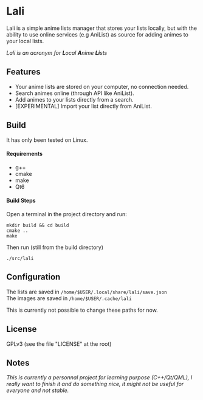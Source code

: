 # Lali

Lali is a simple anime lists manager that stores your lists locally, but with the ability to use online services (e.g AniList) as source for adding animes to your local lists.


*Lali is an acronym for **L**ocal **A**nime **Li**sts*

## Features

- Your anime lists are stored on your computer, no connection needed.
- Search animes online (through API like AniList).
- Add animes to your lists directly from a search.
- [EXPERIMENTAL] Import your list directly from AniList.

## Build

It has only been tested on Linux.

#### Requirements

- g++
- cmake
- make
- Qt6

#### Build Steps

Open a terminal in the project directory and run:
```
mkdir build && cd build
cmake ..
make
```
Then run (still from the build directory)
```
./src/lali
```

## Configuration

The lists are saved in `/home/$USER/.local/share/lali/save.json`  
The images are saved in `/home/$USER/.cache/lali`  
  
This is currently not possible to change these paths for now.

## License

GPLv3 (see the file "LICENSE" at the root)

## Notes

*This is currently a personnal project for learning purpose (C++/Qt/QML), I really want to finish it and do something nice, it might not be useful for everyone and not stable.*

